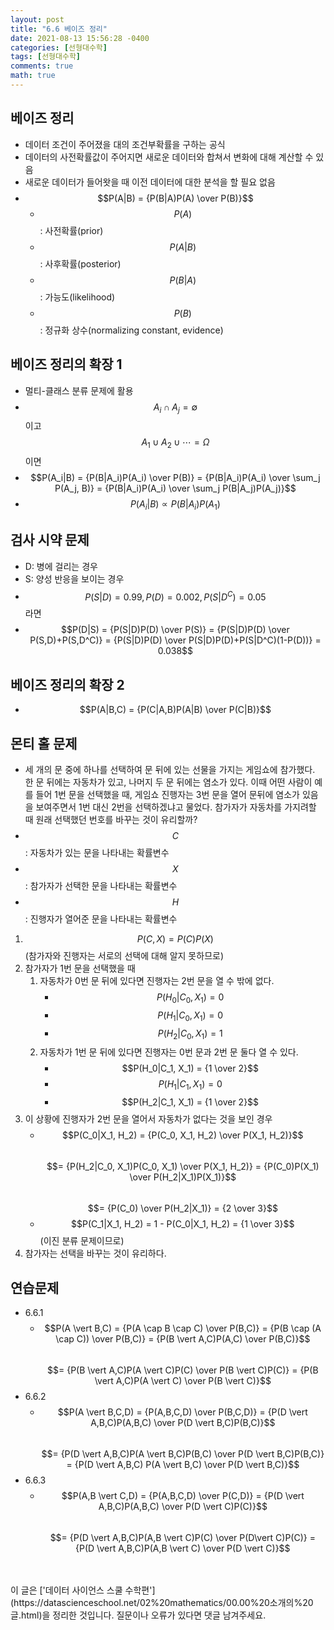 ```yaml
---
layout: post
title: "6.6 베이즈 정리"
date: 2021-08-13 15:56:28 -0400
categories: [선형대수학]
tags: [선형대수학]
comments: true
math: true
---
```


## 베이즈 정리
- 데이터 조건이 주어졌을 대의 조건부확률을 구하는 공식
- 데이터의 사전확률값이 주어지면 새로운 데이터와 합쳐서 변화에 대해 계산할 수 있음
- 새로운  데이터가 들어왓을 때 이전 데이터에 대한 분석을 할 필요 없음
- $$P(A|B) = {P(B|A)P(A) \over P(B)}$$
    - $$P(A)$$: 사전확률(prior)
    - $$P(A|B)$$: 사후확률(posterior)
    - $$P(B|A)$$: 가능도(likelihood)
    - $$P(B)$$: 정규화 상수(normalizing constant, evidence)

## 베이즈 정리의 확장 1
- 멀티-클래스 분류 문제에 활용
- $$A_i \cap A_j = \emptyset$$ 이고 $$A_1 \cup A_2 \cup \cdots = \Omega$$이면
- $$P(A_i|B) = {P(B|A_i)P(A_i) \over P(B)} = {P(B|A_i)P(A_i) \over \sum_j P(A_j, B)} = {P(B|A_i)P(A_i) \over \sum_j P(B|A_j)P(A_j)}$$
- $$P(A_i|B) \propto P(B|A_i)P(A_1)$$

## 검사 시약 문제
- D: 병에 걸리는 경우
- S: 양성 반응을 보이는 경우
- $$P(S|D) = 0.99, P(D) = 0.002, P(S|D^C) = 0.05$$ 라면
- $$P(D|S) = {P(S|D)P(D) \over P(S)} = {P(S|D)P(D) \over P(S,D)+P(S,D^C)} = {P(S|D)P(D) \over P(S|D)P(D)+P(S|D^C)(1-P(D))} = 0.038$$

## 베이즈 정리의 확장 2
- $$P(A|B,C) = {P(C|A,B)P(A|B) \over P(C|B)}$$

## 몬티 홀 문제
- 세 개의 문 중에 하나를 선택하여 문 뒤에 있는 선물을 가지는 게임쇼에 참가했다. 한 문 뒤에는 자동차가 있고, 나머지 두 문 뒤에는 염소가 있다. 이때 어떤 사람이 예를 들어 1번 문을 선택했을 때, 게임쇼 진행자는 3번 문을 열어 문뒤에 염소가 있음을 보여주면서 1번 대신 2번을 선택하겠냐고 물었다. 참가자가 자동차를 가지려할 때 원래 선택했던 번호를 바꾸는 것이 유리할까?
- $$C$$: 자동차가 있는 문을 나타내는 확률변수
- $$X$$: 참가자가 선택한 문을 나타내는 확률변수
- $$H$$: 진행자가 열어준 문을 나타내는 확률변수
1. $$P(C,X) = P(C)P(X)$$ (참가자와 진행자는 서로의 선택에 대해 알지 못하므로)
2. 참가자가 1번 문을 선택했을 때
    1. 자동차가 0번 문 뒤에 있다면 진행자는 2번 문을 열 수 밖에 없다.
        - $$P(H_0|C_0, X_1) = 0$$
        - $$P(H_1|C_0, X_1) = 0$$
        - $$P(H_2|C_0, X_1) = 1$$
    2. 자동차가 1번 문 뒤에 있다면 진행자는 0번 문과 2번 문 둘다 열 수 있다.    
        - $$P(H_0|C_1, X_1) = {1 \over 2}$$
        - $$P(H_1|C_1, X_1) = 0$$
        - $$P(H_2|C_1, X_1) = {1 \over 2}$$
3. 이 상황에 진행자가 2번 문을 열어서 자동차가 없다는 것을 보인 경우
    - $$P(C_0|X_1, H_2) = {P(C_0, X_1, H_2) \over P(X_1, H_2)}$$<br/>
    $$= {P(H_2|C_0, X_1)P(C_0, X_1) \over P(X_1, H_2)} = {P(C_0)P(X_1) \over P(H_2|X_1)P(X_1)}$$<br/> 
    $$= {P(C_0) \over P(H_2|X_1)} = {2 \over 3}$$
    - $$P(C_1|X_1, H_2) = 1 - P(C_0|X_1, H_2) = {1 \over 3}$$ (이진 분류 문제이므로)
4. 참가자는 선택을 바꾸는 것이 유리하다.

## 연습문제
- 6.6.1
    - $$P(A \vert B,C) = {P(A \cap B \cap C) \over P(B,C)} = {P(B \cap (A \cap C)) \over P(B,C)} = {P(B \vert A,C)P(A,C) \over P(B,C)}$$<br/>
    $$= {P(B \vert A,C)P(A \vert C)P(C) \over P(B \vert C)P(C)} = {P(B \vert A,C)P(A \vert C) \over P(B \vert C)}$$
- 6.6.2
    - $$P(A \vert B,C,D) = {P(A,B,C,D) \over P(B,C,D)} = {P(D \vert A,B,C)P(A,B,C) \over P(D \vert B,C)P(B,C)}$$<br/>
    $$= {P(D \vert A,B,C)P(A \vert B,C)P(B,C) \over P(D \vert B,C)P(B,C)} = {P(D \vert A,B,C) P(A \vert B,C) \over P(D \vert B,C)}$$
- 6.6.3
    - $$P(A,B \vert C,D) = {P(A,B,C,D) \over P(C,D)} = {P(D \vert A,B,C)P(A,B,C) \over P(D \vert C)P(C)}$$<br/>
    $$= {P(D \vert A,B,C)P(A,B \vert C)P(C) \over P(D\vert C)P(C)} = {P(D \vert A,B,C)P(A,B \vert C) \over P(D \vert C)}$$

<br/>
<br/>
이 글은 ['데이터 사이언스 스쿨 수학편'](https://datascienceschool.net/02%20mathematics/00.00%20소개의%20글.html)을 정리한 것입니다.
질문이나 오류가 있다면 댓글 남겨주세요.